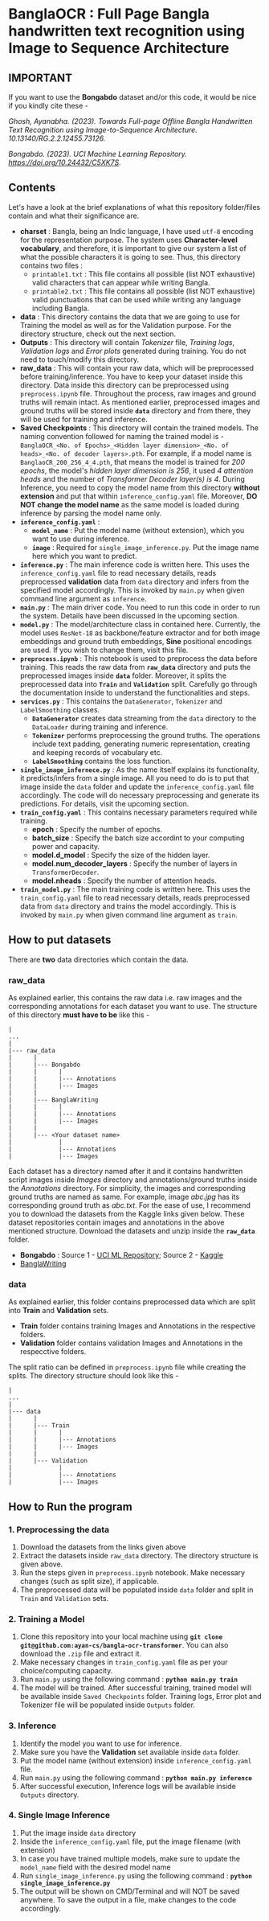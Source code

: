 # BanglaOCR : Full Page Bangla handwritten text recognition using Image to Sequence Architecture

## IMPORTANT
If you want to use the **Bongabdo** dataset and/or this code, it would be nice if you kindly cite these -

*Ghosh, Ayanabha. (2023). Towards Full-page Offline Bangla Handwritten Text Recognition using Image-to-Sequence Architecture. 10.13140/RG.2.2.12455.73126.*

*Bongabdo. (2023). UCI Machine Learning Repository. https://doi.org/10.24432/C5XK7S.*

## Contents
Let's have a look at the brief explanations of what this repository folder/files contain and what their significance are.

- **charset** : Bangla, being an Indic language, I have used `utf-8` encoding for the representation purpose. The system uses **Character-level vocabulary**, and therefore, it is important to give our system a list of what the possible characters it is going to see. Thus, this directory contains two files :
    - `printable1.txt` : This file contains all possible (list NOT exhaustive) valid characters that can appear while writing Bangla.
    - `printable2.txt` : This file contains all possible (list NOT exhaustive) valid punctuations that can be used while writing any language including Bangla.
- **data** : This directory contains the data that we are going to use for Training the model as well as for the Validation purpose. For the directory structure, check out the next section.
- **Outputs** : This directory will contain *Tokenizer* file, *Training logs*, *Validation logs* and *Error plots* generated during training. You do not need to touch/modify this directory.
- **raw_data** : This will contain your raw data, which will be preprocessed before training/inference. You have to keep your dataset inside this directory. Data inside this directory can be preprocessed using `preprocess.ipynb` file. Throughout the process, raw images and ground truths will remain intact. As mentioned earlier, preprocessed images and ground truths will be stored inside **`data`** directory and from there, they will be used for training and inference.
- **Saved Checkpoints** : This directory will contain the trained models. The naming convention followed for naming the trained model is - `BanglaOCR_<No. of Epochs>_<Hidden layer dimension>_<No. of heads>_<No. of decoder layers>.pth`. For example, if a model name is `BanglaoCR_200_256_4_4.pth`, that means the model is trained for *200 epochs*, the model's *hidden layer dimension is 256*, it used *4 attention heads* and the number of *Transformer Decoder layer(s) is 4*. During Inference, you need to copy the model name from this directory **without extension** and put that within `inference_config.yaml` file. Moreover, **DO NOT change the model name** as the same model is loaded during inference by parsing the model name only.
- **`inference_config.yaml`** :
    - **`model_name`** : Put the model name (without extension), which you want to use during inference.
    - **`image`** : Required for `single_image_inference.py`. Put the image name here which you want to predict.
- **`inference.py`** : The main inference code is written here. This uses the `inference_config.yaml` file to read necessary details, reads preprocessed **validation** data from `data` directory and infers from the specified model accordingly. This is invoked by `main.py` when given command line argument as `inference`.
- **`main.py`** : The main driver code. You need to run this code in order to run the system. Details have been discussed in the upcoming section.
- **`model.py`** : The model/architecture class in contained here. Currently, the model uses `ResNet-18` as backbone/feature extractor and for both image embeddings and ground truth embeddings, **Sine** positional encodings are used. If you wish to change them, visit this file.
- **`preprocess.ipynb`** : This notebook is used to preprocess the data before training. This reads the raw data from **`raw_data`** directory and puts the preprocessed images inside **`data`** folder. Moreover, it splits the preprocessed data into **`Train`** and **`Validation`** split. Carefully go through the documentation inside to understand the functionalities and steps.
- **`services.py`** : This contains the `DataGenerator`, `Tokenizer` and `LabelSmoothing` classes.
    - **`DataGenerator`** creates data streaming from the `data` directory to the `DataLoader` during training and inference.
    - **`Tokenizer`** performs preprocessing the ground truths. The operations include text padding, generating numeric representation, creating and keeping records of vocabulary etc.
    - **`LabelSmoothing`** contains the loss function.
- **`single_image_infernece.py`** : As the name itself explains its functionality, it predicts/infers from a single image. All you need to do is to put that image inside the `data` folder and update the `inference_config.yaml` file accordingly. The code will do necessary preprocessing and generate its predictions. For details, visit the upcoming section.
- **`train_config.yaml`** : This contains necessary parameters required while training.
    - **epoch** : Specify the number of epochs.
    - **batch_size** : Specify the batch size accordint to your computing power and capacity.
    - **model.d_model** : Specify the size of the hidden layer.
    - **model.num_decoder_layers** : Specify the number of layers in `TransformerDecoder`.
    - **model.nheads** : Specify the number of attention heads.
- **`train_model.py`** : The main training code is written here. This uses the `train_config.yaml` file to read necessary details, reads preprocessed data from `data` directory and trains the model accordingly. This is invoked by `main.py` when given command line argument as `train`.

## How to put datasets
There are **two** data directories which contain the data.
### **raw_data**
As explained earlier, this contains the raw data i.e. raw images and the corresponding annotations for each dataset you want to use. The structure of this directory **must have to be** like this -
```
|
...
|
|--- raw_data
|      |
|      |--- Bongabdo
|      |      |
|      |      |--- Annotations
|      |      |--- Images
|      |
|      |--- BanglaWriting
|      |      |
|      |      |--- Annotations
|      |      |--- Images
|      |
|      |--- <Your dataset name>
|             |
|             |--- Annotations
|             |--- Images
```
Each dataset has a directory named after it and it contains handwritten script images inside *Images* directory and annotations/ground truths inside the *Annotations* directory. For simplicity, the images and corresponding ground truths are named as same. For example, image *abc.jpg* has its corresponding ground truth as *abc.txt*.
For the ease of use, I recommend you to download the datasets from the Kaggle links given below. These dataset repositories contain images and annotations in the above mentioned structure. Download the datasets and unzip inside the **`raw_data`** folder.
    
- **Bongabdo** : Source 1 - [UCI ML Repository](https://archive.ics.uci.edu/dataset/894/bongabdo); Source 2 - [Kaggle](https://www.kaggle.com/datasets/ayanwap7/bongabdo1429)
- [BanglaWriting](https://www.kaggle.com/datasets/ayanwap7/banglawriting-with-page-level-annotations)

### **data**
As explained earlier, this folder contains preprocessed data which are split into **Train** and **Validation** sets.
- **Train** folder contains training Images and Annotations in the respective folders.
- **Validation** folder contains validation Images and Annotations in the respecctive folders.

The split ratio can be defined in `preprocess.ipynb` file while creating the splits. The directory structure should look like this -
```
|
...
|
|--- data
|      |
|      |--- Train
|      |      |
|      |      |--- Annotations
|      |      |--- Images
|      |
|      |--- Validation
|             |
|             |--- Annotations
|             |--- Images
```

## How to Run the program

### 1. Preprocessing the data
1. Download the datasets from the links given above
2. Extract the datasets inside `raw_data` directory. The directory structure is given above.
3. Run the steps given in `preprocess.ipynb` notebook. Make necessary changes (such as split size), if applicable.
4. The preprocessed data will be populated inside `data` folder and split in `Train` and `Validation` sets.

### 2. Training a Model
1. Clone this repository into your local machine using **`git clone git@github.com:ayan-cs/bangla-ocr-transformer`**. You can also download the `.zip` file and extract it.
2. Make necessary changes in `train_config.yaml` file as per your choice/computing capacity.
3. Run `main.py` using the following command : **`python main.py train`**
4. The model will be trained. After successful training, trained model will be available inside `Saved Checkpoints` folder. Training logs, Error plot and Tokenizer file will be populated inside `Outputs` folder.

### 3. Inference
1. Identify the model you want to use for inference.
2. Make sure you have the **Validation** set available inside `data` folder.
3. Put the model name (without extension) inside `inference_config.yaml` file.
4. Run `main.py` using the following command : **`python main.py inference`**
5. After successful execution, Inference logs will be available inside `Outputs` directory.

### 4. Single Image Inference
1. Put the image inside `data` directory
2. Inside the `inference_config.yaml` file, put the image filename (with extension)
3. In case you have trained multiple models, make sure to update the `model_name` field with the desired model name
4. Run `single_image_inference.py` using the following command : **`python single_image_inference.py`**
5. The output will be shown on CMD/Terminal and will NOT be saved anywhere. To save the output in a file, make changes to the code accordingly.